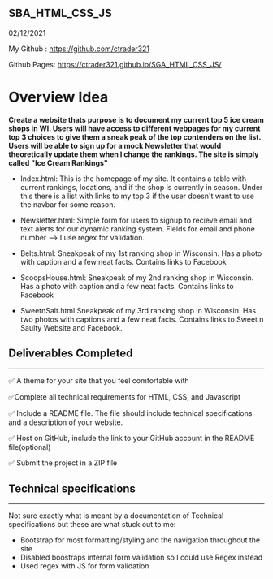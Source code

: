## SBA_HTML_CSS_JS
02/12/2021

My Github : https://github.com/ctrader321

Github Pages: https://ctrader321.github.io/SGA_HTML_CSS_JS/

# Overview Idea

**Create a website thats purpose is to document my current top 5 ice cream shops in WI. Users will have access to different webpages for my current top 3 choices to give them a sneak peak of the top contenders on the list. Users will be able to sign up for a mock Newsletter that would theoretically update them when I change the rankings. The site is simply called "Ice Cream Rankings"**

- Index.html: This is the homepage of my site. It contains a table with current rankings, locations, and if the shop is currently in season. Under this there is a list with links to my top 3 if the user doesn't want to use the navbar for some reason.
 
- Newsletter.html: Simple form for users to signup to recieve email and text alerts for our dynamic ranking system. Fields for email and phone number --> I use regex for validation.

- Belts.html: Sneakpeak of my 1st ranking shop in Wisconsin. Has a photo with caption and a few neat facts. Contains links to Facebook

- ScoopsHouse.html: Sneakpeak of my 2nd ranking shop in Wisconsin. Has a photo with caption and a few neat facts. Contains links to Facebook

- SweetnSalt.html Sneakpeak of my 3rd ranking shop in Wisconsin. Has two photos with captions and a few neat facts. Contains links to Sweet n Saulty Website and Facebook.


## Deliverables Completed
---
✅ A theme for your site that you feel comfortable with

✅Complete all technical requirements for HTML, CSS, and Javascript 

✅ Include a README file. The file should include technical specifications and a description of your website. 

✅ Host on GitHub,  include the link to your GitHub account in the README file(optional)

✅ Submit the project in a ZIP file 

## Technical specifications
---
Not sure exactly what is meant by a documentation of Technical specifications but these are what stuck out to me:
* Bootstrap for most formatting/styling and the navigation throughout the site
* Disabled boostraps internal form validation so I could use Regex instead
* Used regex with JS for form validation
